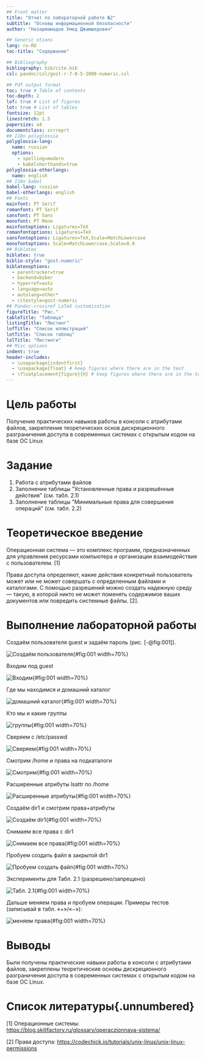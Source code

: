 ```yaml
---
## Front matter
title: "Отчет по лабораторной работе №2"
subtitle: "Основы информационной безопасности"
author: "Назармамадов Умед Джамшедович"

## Generic otions
lang: ru-RU
toc-title: "Содержание"

## Bibliography
bibliography: bib/cite.bib
csl: pandoc/csl/gost-r-7-0-5-2008-numeric.csl

## Pdf output format
toc: true # Table of contents
toc-depth: 2
lof: true # List of figures
lot: true # List of tables
fontsize: 12pt
linestretch: 1.5
papersize: a4
documentclass: scrreprt
## I18n polyglossia
polyglossia-lang:
  name: russian
  options:
	- spelling=modern
	- babelshorthands=true
polyglossia-otherlangs:
  name: english
## I18n babel
babel-lang: russian
babel-otherlangs: english
## Fonts
mainfont: PT Serif
romanfont: PT Serif
sansfont: PT Sans
monofont: PT Mono
mainfontoptions: Ligatures=TeX
romanfontoptions: Ligatures=TeX
sansfontoptions: Ligatures=TeX,Scale=MatchLowercase
monofontoptions: Scale=MatchLowercase,Scale=0.9
## Biblatex
biblatex: true
biblio-style: "gost-numeric"
biblatexoptions:
  - parentracker=true
  - backend=biber
  - hyperref=auto
  - language=auto
  - autolang=other*
  - citestyle=gost-numeric
## Pandoc-crossref LaTeX customization
figureTitle: "Рис."
tableTitle: "Таблица"
listingTitle: "Листинг"
lofTitle: "Список иллюстраций"
lotTitle: "Список таблиц"
lolTitle: "Листинги"
## Misc options
indent: true
header-includes:
  - \usepackage{indentfirst}
  - \usepackage{float} # keep figures where there are in the text
  - \floatplacement{figure}{H} # keep figures where there are in the text
---
```


# Цель работы

Получение практических навыков работы в консоли с атрибутами файлов, закрепление теоретических основ дискреционного разграничения доступа в современных системах с открытым кодом на базе ОС Linux

# Задание

1. Работа с атрибутами файлов
2. Заполнение таблицы "Установленные права и разрешённые действия" (см. табл. 2.1)
3. Заполнение таблицы "Минимальные права для совершения операций" (см. табл. 2.2)

# Теоретическое введение

Операционная система — это комплекс программ, предназначенных для управления ресурсами компьютера и организации взаимодействия с пользователем. [1]

Права доступа определяют, какие действия конкретный пользователь может или не может совершать с определенным файлами и каталогами. С помощью разрешений можно создать надежную среду — такую, в которой никто не может поменять содержимое ваших документов или повредить системные файлы. [2].

# Выполнение лабораторной работы

Создаём пользователя guest и задаём пароль (рис. [-@fig:001]).

![Создаём пользователя](image/placeimg_800_600_tech.jpg){#fig:001 width=70%}

Входим под guest

![Входим](image/placeimg_800_600_tech.jpg){#fig:001 width=70%}

Где мы находимся и домашний каталог

![домашний каталог](image/placeimg_800_600_tech.jpg){#fig:001 width=70%}

Кто мы и какие группы

![группы](image/placeimg_800_600_tech.jpg){#fig:001 width=70%}

Сверяем с /etc/passwd

![Сверяем](image/placeimg_800_600_tech.jpg){#fig:001 width=70%}

Смотрим /home и права на подкаталоги

![Смотрим](image/placeimg_800_600_tech.jpg){#fig:001 width=70%}

Расширенные атрибуты lsattr по /home

![Расширенные атрибуты](image/placeimg_800_600_tech.jpg){#fig:001 width=70%}

Создаём dir1 и смотрим права+атрибуты

![Создаём dir1](image/placeimg_800_600_tech.jpg){#fig:001 width=70%}

Снимаем все права с dir1

![Снимаем все права](image/placeimg_800_600_tech.jpg){#fig:001 width=70%}

Пробуем создать файл в закрытой dir1

![Пробуем создать файл](image/placeimg_800_600_tech.jpg){#fig:001 width=70%}

Эксперименты для Табл. 2.1 (разрешено/запрещено)

![Табл. 2.1](image/placeimg_800_600_tech.jpg){#fig:001 width=70%}

Дальше меняем права и пробуем операции. Примеры тестов (записывай в табл. «+»/«−»):

![меняем права](image/placeimg_800_600_tech.jpg){#fig:001 width=70%}

# Выводы

Были получены практические навыки работы в консоли с атрибутами файлов, закреплены теоретические основы дискреционного разграничения доступа в современных системах с открытым кодом на базе ОС Linux.

# Список литературы{.unnumbered}

[1] Операционные системы: https://blog.skillfactory.ru/glossary/operaczionnaya-sistema/

[2] Права доступа: https://codechick.io/tutorials/unix-linux/unix-linux-permissions
